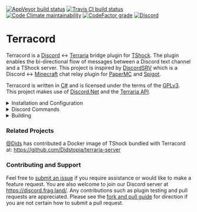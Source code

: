 [![AppVeyor build status](https://img.shields.io/appveyor/ci/ldilley/terracord?label=AppVeyor%20build%20status)](https://ci.appveyor.com/project/ldilley/terracord)
[![Travis CI build status](https://img.shields.io/travis/com/FragLand/terracord?label=Travis%20CI%20build%20status)](https://travis-ci.com/FragLand/terracord)
[![Code Climate maintainability](https://img.shields.io/codeclimate/maintainability-percentage/FragLand/terracord?label=Code%20Climate%20maintainability)](https://codeclimate.com/github/FragLand/terracord/maintainability)
[![CodeFactor grade](https://img.shields.io/codefactor/grade/github/FragLand/terracord?label=CodeFactor%20quality)](https://www.codefactor.io/repository/github/fragland/terracord)
[![Discord](https://img.shields.io/discord/540333638479380487?label=Discord)](https://discord.frag.land/)

Terracord
=========
Terracord is a [Discord](https://discord.com/) ↔ [Terraria](https://terraria.org/) bridge plugin for
[TShock](https://tshock.co/). The plugin enables the bi-directional flow of messages between a Discord text
channel and a TShock server. This project is inspired by [DiscordSRV](https://github.com/DiscordSRV/DiscordSRV)
which is a Discord ↔ [Minecraft](http://www.minecraft.net/) chat relay plugin for [PaperMC](https://papermc.io/)
and [Spigot](https://www.spigotmc.org/).

Terracord is written in [C#](https://docs.microsoft.com/en-us/dotnet/csharp/) and is licensed under the terms of
the [GPLv3](https://www.gnu.org/licenses/gpl-3.0.en.html). This project makes use of
[Discord.Net](https://github.com/discord-net/Discord.Net) and the [Terraria API](https://github.com/Pryaxis/TerrariaAPI-Server).

<details>
<summary>Installation and Configuration</summary>

### Discord Bot
1. Follow the instructions [here](https://github.com/reactiflux/discord-irc/wiki/Creating-a-discord-bot-&-getting-a-token)
to create a bot and invite it to your server. Make note of the bot token as you'll need it later.

2. Give the bot the following server-wide permissions:

   <details>
   <summary>Permissions</summary>
   
   | Permission | Required | Effect | Scope |
   | -- | -- | -- | -- |
   | Read Text Channels & See Voice Channels/Read Messages | ✔ Yes | Allows the bot to view channels and messages within a text channel | Server/Channel |
   | Send Messages | ✔ Yes | Allows the bot to send messages in a text channel | Server/Channel |
   | Read Message History | ✔ Yes | Allows the bot to see previous messages in a text channel | Server/Channel |
   | Change Nickname | ❌ No | Allows the bot to change its own nickname when the configuration is reloaded | Server |
   | Embed Links | ❌ No | Allows the bot to embed links within a text channel | Server/Channel |
   | Manage Channel(s) | ❌ No | Allows the bot to dynamically update the channel topic with info about the Terraria server | Server/Channel |
   
   - **Server** scope means the permission is added to the bot's role in <kbd><kbd>Server Settings</kbd>⇒<kbd>Roles</kbd></kbd>.  
   - **Channel** scope means the permission is added to the bot (or its role) directly in the desired text channel using
   <kbd><kbd>Edit Channel</kbd>⇒<kbd>Permissions</kbd></kbd>.  
   - **Server/Channel** scope means the permission can either be a **Server** or **Channel** permission.  
   </details>

3. Copy the ID of the desired text channel following the instructions
[here](https://support.discordapp.com/hc/en-us/articles/206346498-Where-can-I-find-my-User-Server-Message-ID-) and also make
note of it.

### TShock Plugin
1. Copy `Terracord.dll` and its dependencies into your TShock `ServerPlugins` directory. The dependencies are the following:
`Discord.Net.Core.dll`, `Discord.Net.Rest.dll`, `Discord.Net.WebSocket.dll`, `Microsoft.Bcl.AsyncInterfaces.dll`, `Newtonsoft.Json.dll`,
`System.Collections.Immutable.dll`, `System.Interactive.Async.dll`, and `System.Threading.Tasks.Extensions.dll`. These files should be
contained in any release archive.

   Ensure that the version of `Newtonsoft.Json.dll` copied to the `ServerPlugins` directory is ≥ 11.0.2. This is a required
   dependency of Discord.Net. The instance of this DLL included with TShock 4.4.0 is older (10.0.3) and using it results in
   the inability to establish a connection to the Discord service.

2. Edit `terracord.xml` to set your bot token and Discord channel ID. The [Discord Bot](#Discord-Bot) section demonstrates how to
obtain this pair of items. `terracord.xml` should be saved to the `tshock > Terracord` directory. Other settings in this configuration
file may also be changed to your liking.

3. Restart your TShock server to load the plugin. For review or troubleshooting purposes, `terracord.log` can be found in
the `tshock > Terracord` directory.

:warning: Unfortunately, Terracord may not work with [Mono](https://www.mono-project.com/). This is due to Discord.Net
not supporting Mono.
</details>

<details>
<summary>Discord Commands</summary>

| Command | Description |
| -- | -- |
| `help` | Display command list |
| `playerlist` | Display online players |
| `serverinfo` | Display server details |
| `uptime` | Display plugin uptime |

If a command is not in the above list and the issuing Discord user has one of the admin roles or is the bot owner (both configured
in `terracord.xml`), the command will be forwarded onto the Terraria server. The server and any relevant plugins will handle the
command at this point and provide output if applicable.
</details>

<details>
<summary>Building</summary>

#### Visual Studio
1. Download and install [Visual Studio](https://visualstudio.microsoft.com/) if you do not have the software. The community
edition is free and contains the essentials to build Terracord. In particular, you want the ".NET desktop development" workload.
The "NuGet package manager" is also required to pull in the Discord.Net dependencies. Other individual components such as
debuggers, profilers, "Git for Windows", and the "GitHub extension for Visual Studio" may be useful.

2. Obtain a copy of the Terracord source code if you have not already. This can be performed with
`git clone https://github.com/FragLand/terracord.git`. You may alternatively
[download a zip archive of the source](https://github.com/FragLand/terracord/archive/master.zip) and extract the contents
to an arbitrary location.

3. Download the latest [TShock release](https://github.com/Pryaxis/TShock/releases).

4. Create a directory named `lib` at the same path where `Terracord.sln` resides.

5. Extract `OTAPI.dll`, `TerrariaServer.exe`, and `TShockAPI.dll` from the TShock zip archive and then place these 3 files
under the `lib` directory you recently created during step 4.

6. Open `Terracord.sln` using Visual Studio.

7. NuGet should automatically download Discord.Net and its dependencies based on `Terracord.csproj`. If not, you can manually
install `Discord.Net.Core` and `Discord.Net.WebSocket` via NuGet. You may also attempt to right-click the solution in the
"Solution Explorer" of Visual Studio and then left-click "Restore NuGet Packages".

8. Use <kbd><kbd>Build</kbd>⇒<kbd>Build Solution</kbd></kbd> or <kbd><kbd>Ctrl</kbd>+<kbd>Shift</kbd>+<kbd>b</kbd></kbd> to
build Terracord.

9. If all goes well, you should have a shiny new `Terracord.dll` at the path referenced in the build output. Enjoy!

#### .NET Core
1. Install [.NET Core SDK](https://dotnet.microsoft.com/download/dotnet-core/3.1). .NET Core SDK 3.1.100 is known to
successfully build Terracord. You can also [configure various Linux package managers](https://docs.microsoft.com/en-us/dotnet/core/install/linux-package-manager-debian10)
to install .NET core. This has the added benefit of being able to easily update the software.

2. Obtain a copy of the Terracord source code:

   `git clone https://github.com/FragLand/terracord.git`

   Or:

   `wget https://github.com/FragLand/terracord/archive/master.zip && unzip master.zip`

3. Download and extract the latest [TShock release](https://github.com/Pryaxis/TShock/releases):

   `wget https://github.com/Pryaxis/TShock/releases/download/vx.x.x/tshock_x.x.x.zip && unzip tshock_x.x.x.zip`

4. Create a directory named `lib` at the same path where `Terracord.sln` resides:

   `mkdir terracord/lib`

5. Copy `OTAPI.dll`, `TerrariaServer.exe`, and `TShockAPI.dll` to `lib`:

   `cp OTAPI.dll TerrariaServer.exe ServerPlugins/TShockAPI.dll terracord/lib`

6. Install dependencies:

   `cd terracord`

   `dotnet restore`

7. Begin build:

   `dotnet build -c <Debug|Release>`

8. You should now have a `Terracord.dll`.

#### Mono
:warning: As mentioned previously, loading `Terracord.dll` with Mono may not work considering Discord.Net does not
support this. Therefore, the following steps should be considered experimental.

1. Install Mono and NuGet. Under [Debian](http://www.debian.org/), this can be achieved via:

   `apt-get install mono-complete nuget`

2. Obtain a copy of the Terracord source code:

   `git clone https://github.com/FragLand/terracord.git`

   Or:

   `wget https://github.com/FragLand/terracord/archive/master.zip && unzip master.zip`

3. Download and extract the latest [TShock release](https://github.com/Pryaxis/TShock/releases):

   `wget https://github.com/Pryaxis/TShock/releases/download/vx.x.x/tshock_x.x.x.zip && unzip tshock_x.x.x.zip`

4. Create a directory named `lib` at the same path where `Terracord.sln` resides:

   `mkdir terracord/lib`

5. Copy `OTAPI.dll`, `TerrariaServer.exe`, and `TShockAPI.dll` to `lib`:

   `cp OTAPI.dll TerrariaServer.exe ServerPlugins/TShockAPI.dll terracord/lib`

6. Install dependencies:

   `cd terracord`

   `nuget restore Terracord.sln`

7. Begin build:

   `xbuild /p:Configuration=<Debug|Release> Terracord.sln`
   
   Or:
   
   `msbuild /p:Configuration=<Debug|Release> Terracord.sln`

8. With luck, a wild `Terracord.dll` will appear.
</details>

### Related Projects
[@Dids](https://github.com/Dids) has contributed a Docker image of TShock bundled with Terracord at: https://github.com/Didstopia/terraria-server

### Contributing and Support
Feel free to [submit an issue](https://github.com/FragLand/terracord/issues/new) if you require assistance or would like to
make a feature request. You are also welcome to join our Discord server at https://discord.frag.land/. Any contributions such
as plugin testing and pull requests are appreciated. Please see the
[fork and pull guide](https://help.github.com/en/github/collaborating-with-issues-and-pull-requests/creating-a-pull-request-from-a-fork)
for direction if you are not certain how to submit a pull request.
